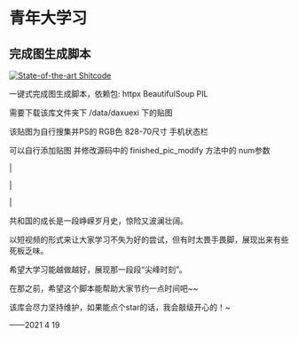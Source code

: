# 青年大学习
## 完成图生成脚本
[![State-of-the-art Shitcode](https://img.shields.io/static/v1?label=State-of-the-art&message=Shitcode&color=7B5804)](https://github.com/trekhleb/state-of-the-art-shitcode)

一键式完成图生成脚本，依赖包:
httpx BeautifulSoup PIL

需要下载该库文件夹下 /data/daxuexi 下的贴图

该贴图为自行搜集并PS的 RGB色 828-70尺寸 手机状态栏
 
可以自行添加贴图 并修改源码中的 finished_pic_modify 方法中的 num参数 



|

|

|



共和国的成长是一段峥嵘岁月史，惊险又波澜壮阔。

以短视频的形式来让大家学习不失为好的尝试，但有时太畏手畏脚，展现出来有些死板乏味。

希望大学习能越做越好，展现那一段段“尖峰时刻”。

在那之前，希望这个脚本能帮助大家节约一点时间吧~~

该库会尽力坚持维护，如果能点个star的话，我会敲级开心的！~

——2021 4 19

